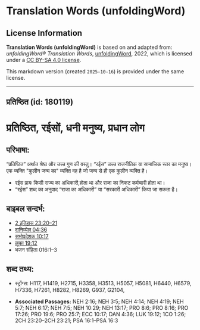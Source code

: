 # Translation Words (unfoldingWord)

## License Information

**Translation Words (unfoldingWord)** is based on and adapted from: _unfoldingWord® Translation Words_, [unfoldingWord](https://unfoldingword.org/utw), 2022, which is licensed under a [CC BY-SA 4.0 license](https://creativecommons.org/licenses/by-sa/4.0/legalcode.en).

This markdown version (created `2025-10-16`) is provided under the same license.



--------------------------------

## प्रतिष्ठित (id: 180119)

प्रतिष्ठित, रईसों, धनी मनुष्य, प्रधान लोग
=========================================

परिभाषा:
--------

“प्रतिष्ठित” अर्थात श्रेष्ठ और उच्च गुण की वस्तु। “रईस” उच्च राजनीतिक या सामाजिक स्तर का मनुष्य। एक व्यक्ति "कुलीन जन्म का" व्यक्ति वह है जो जन्म से ही एक कुलीन व्यक्ति है।

* रईस प्रायः किसी राज्य का अधिकारी,होता था और राजा का निकट कर्मचारी होता था।
* “रईस” शब्द का अनुवाद “राजा का अधिकारी” या “सरकारी अधिकारी” किया जा सकता है।

बाइबल सन्दर्भ:
--------------

* [2 इतिहास 23:20–21](https://ref.ly/2Chr0:0)
* [दानिय्येल 04:36](https://ref.ly/Dan4:36)
* [सभोपदेशक 10:17](https://ref.ly/Eccl10:17)
* [लूका 19:12](https://ref.ly/Luke19:12)
* भजन संहिता 016:1–3

शब्द तथ्य:
----------

* स्ट्रोंग्स: H117, H1419, H2715, H3358, H3513, H5057, H5081, H6440, H6579, H7336, H7261, H8282, H8269, G937, G2104,

* **Associated Passages:** NEH 2:16; NEH 3:5; NEH 4:14; NEH 4:19; NEH 5:7; NEH 6:17; NEH 7:5; NEH 10:29; NEH 13:17; PRO 8:6; PRO 8:16; PRO 17:26; PRO 19:6; PRO 25:7; ECC 10:17; DAN 4:36; LUK 19:12; 1CO 1:26; 2CH 23:20–2CH 23:21; PSA 16:1–PSA 16:3

